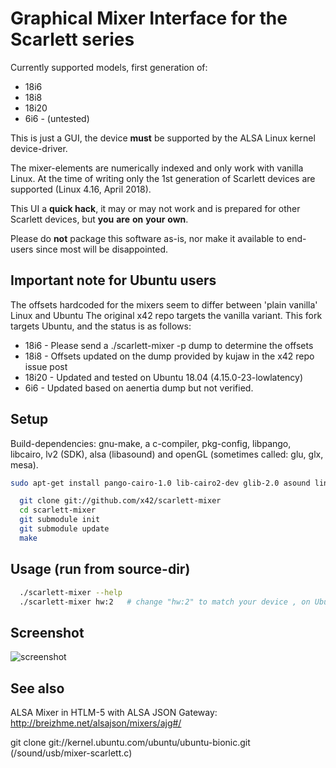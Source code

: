 Graphical Mixer Interface for the Scarlett series
=================================================

Currently supported models, first generation of:

- 18i6    
- 18i8   
- 18i20  
- 6i6     - (untested) 

This is just a GUI, the device **must** be supported by the ALSA Linux kernel device-driver.

The mixer-elements are numerically indexed and only work with vanilla Linux.
At the time of writing only the 1st generation of Scarlett devices are supported (Linux 4.16, April 2018).

This UI a **quick hack**, it may or may not work and is prepared for other Scarlett devices, but **you** **are** **on** **your** **own**.

Please do **not** package this software as-is, nor make it available to end-users since most will be disappointed.

Important note for Ubuntu users
-----
The offsets hardcoded for the mixers seem to differ between 'plain vanilla' Linux and Ubuntu
The original x42 repo targets the vanilla variant. This fork targets Ubuntu, and the status is as follows:

- 18i6    - Please send a ./scarlett-mixer -p dump to determine the offsets 
- 18i8    - Offsets updated on the dump provided by kujaw in the x42 repo issue post
- 18i20   - Updated and tested on Ubuntu 18.04 (4.15.0-23-lowlatency)
- 6i6     - Updated based on aenertia dump but not verified.

Setup
-----

Build-dependencies: gnu-make, a c-compiler, pkg-config, libpango, libcairo,
lv2 (SDK), alsa (libasound) and openGL (sometimes called: glu, glx, mesa).

```bash
sudo apt-get install pango-cairo-1.0 lib-cairo2-dev glib-2.0 asound linux-sound-base alsa-base alsa-utils mesa-util freeglut3-dev lv2-dev
```

```bash
  git clone git://github.com/x42/scarlett-mixer
  cd scarlett-mixer
  git submodule init
  git submodule update
  make
```

Usage (run from source-dir)
---------------------------

```bash
  ./scarlett-mixer --help
  ./scarlett-mixer hw:2   # change "hw:2" to match your device , on Ubuntu this should be USB
```

Screenshot
----------

![screenshot](https://raw.github.com/x42/scarlett-mixer/master/scarlett-mixer-gui.png "Scarlett 18i6 Mixer")

See also
--------

ALSA Mixer in HTLM-5 with ALSA JSON Gateway: http://breizhme.net/alsajson/mixers/ajg#/

git clone git://kernel.ubuntu.com/ubuntu/ubuntu-bionic.git  (/sound/usb/mixer-scarlett.c)
